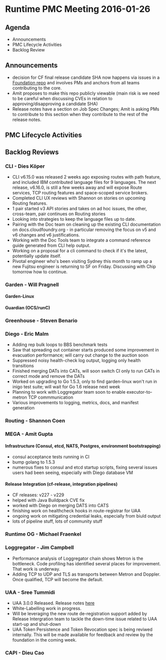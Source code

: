# Runtime PMC Meeting 2016-01-26

## Agenda
* Announcements
* PMC Lifecycle Activities
* Backlog Review

## Announcements
- decision for CF final release candidate SHA now happens via issues in a [Foundation repo](https://github.com/cloudfoundry/cf-final-release-election) and involves PMs and anchors from all teams contributing to the core.
- Amit proposes to make this repo publicly viewable (main risk is we need to be careful when discussing CVEs in relation to approving/disapproving a candidate SHA)
- Release notes have a section on Job Spec Changes; Amit is asking PMs to contribute to this section when they contribute to the rest of the release notes.

## PMC Lifecycle Activities

## Backlog Reviews

### CLI - Dies Köper
- CLI v6.15.0 was released 2 weeks ago exposing routes with path feature, and included IBM contributed language files for 9 languages. The next release, v6.16.0, is still a few weeks away and will expose Route services, TCP routing features and space-scoped service brokers.
- Completed CLI UX reviews with Shannon on stories on upcoming Routing features.
- 1 pair started v3 API stories and takes on ad hoc issues, the other, cross-team, pair continues on Routing stories 
- Looking into strategies to keep the language files up to date.
- Pairing with the Doc team on cleaning up the existing CLI documentation on docs.cloudfoundry.org - in particular removing the focus on v5 and v6 changes and v6 justifications.
- Working with the Doc Tools team to integrate a command reference guide generated from CLI help output.
- Working on a proposal for a cli command to check if it's the latest, potentially update itself.
- Pivotal engineer who's been visiting Sydney this month to ramp up a new Fujitsu engineer is returning to SF on Friday. Discussing with Chip tomorrow how to continue.

### Garden - Will Pragnell

#### Garden-Linux

#### Guardian (OCS/runC)

### Greenhouse - Steven Benario

### Diego - Eric Malm

- Adding rep bulk loops to BBS benchmark tests
- Saw that spreading out container starts produced some improvement in evacuation performance; will carry out change to the auction soon
- Suppressed noisy health-check log output, logging only health transitions
- Finished merging DATs into CATs, will soon switch CI only to run CATs in correct mode and remove the DATs
- Worked on upgrading to Go 1.5.3, only to find garden-linux won't run in inigo test suite; will wait for Go 1.6 release next week
- Planning to work with Loggregator team soon to enable executor-to-metron TCP commmunication
- Various improvements to logging, metrics, docs, and manifest generation


### Routing - Shannon Coen

### MEGA - Amit Gupta

#### Infrastructure (Consul, etcd, NATS, Postgres, environment bootstrapping)
- consul acceptance tests running in CI
- bump golang to 1.5.3
- numerous fixes to consul and etcd startup scripts, fixing several issues users had been seeing, especially with Diego database VM

#### Release Integration (cf-release, integration pipelines)
- CF releases: v227 - v229
- helped with Java Buildpack CVE fix
- worked with Diego on merging DATS into CATS
- finishing work on healthcheck hooks in route-registrar for UAA
- ongoing work on mitigating credential leaks, especially from biuld output
- lots of pipeline stuff, lots of community stuff

### Runtime OG - Michael Fraenkel

### Loggregator - Jim Campbell
- Performance analysis of Loggregator chain shows Metron is the bottleneck. Code profiling has identified several places for improvement. That work is underway.
- Adding TCP to UDP and TLS as transports between Metron and Doppler. Once qualified, TCP will become the default.

### UAA - Sree Tummidi

- UAA 3.0.0 Released. Release notes [here](https://github.com/cloudfoundry/uaa/releases/tag/3.0.0)
- White-Labelling work in progress. 
- Will be leveraging the new route de-registration support added by Release Intergration team to tackle the down-time issue related to 
  UAA start-up and shut-down
- UAA Token Persistence and Token Revocation spec is being reviwed internally. This will be made available for feedback and review by the foundation in the coming week.

### CAPI - Dieu Cao
